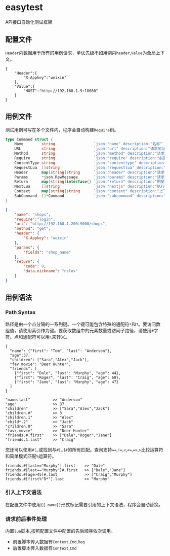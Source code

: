 # easytest
API接口自动化测试框架
## 配置文件
`Header`内数据用于所有的用例请求，单优先级不如用例内`header`,`Value`为全局上下文。
```
{
    "Header":{
        "X-Appkey":"weixin"
    },
    "Value":{
        "HOST":"http://192.168.1.9:18080"
    }
}
```
## 用例文件
测试用例可写在多个文件内，程序会自动构建`Require`树。
```go
type Command struct {
	Name        string                 `json:"name" description:"名称"`
	URL         string                 `json:"url" description:"请求地址"`
	Method      string                 `json:"method" description:"请求方式"`
	Require     string                 `json:"require" description:"前置需求"`
	ContentType string                 `json:"contenttype" description:"ContentType"`
	RequestLua  []string               `json:"requestlua" description:"请求前调用的lua文件"`
	Header      map[string]string      `json:"header" description:"请求头"`
	Params      *json.RawMessage       `json:"params" description:"请求参数"`
	Return      map[string]interface{} `json:"return" description:"期望返回"`
	NextLua     []string               `json:"nextjs" description:"执行后续命令前调用的lua文件"`
	Context     map[string]string      `json:"context" description:"上下文"`
	SubCommand  []*Command             `json:"subcommand" description:"子命令"`
}
```
```json
{
    "name": "shops",
    "require":"login",
    "url": "http://192.168.1.200:9000/shops",
    "method": "get",
    "header": {
        "X-Appkey": "weixin"
    },
    "params": {
        "fields": "shop_name"
    },
    "return": {
        "code": 0,
        "data.nickname": "nzlov"
    }
}
```
## 用例语法
### Path Syntax
路径是由一个点分隔的一系列键。一个键可能包含特殊的通配符`*`和`?`。要访问数组值，请使用索引作为键。要获取数组中的元素数量或访问子路径，请使用`#`字符。点和通配符可以用`\`来转义。
```
{
  "name": {"first": "Tom", "last": "Anderson"},
  "age":37,
  "children": ["Sara","Alex","Jack"],
  "fav.movie": "Deer Hunter",
  "friends": [
    {"first": "Dale", "last": "Murphy", "age": 44},
    {"first": "Roger", "last": "Craig", "age": 68},
    {"first": "Jane", "last": "Murphy", "age": 47}
  ]
}
```
```
"name.last"          >> "Anderson"
"age"                >> 37
"children"           >> ["Sara","Alex","Jack"]
"children.#"         >> 3
"children.1"         >> "Alex"
"child*.2"           >> "Jack"
"c?ildren.0"         >> "Sara"
"fav\.movie"         >> "Deer Hunter"
"friends.#.first"    >> ["Dale","Roger","Jane"]
"friends.1.last"     >> "Craig"
```
您还可以使用`#[…`或找到与`#[…]#`的所有匹配。查询支持`==`,`!=`,`<`,`<=`,`=>`,`>`比较运算符和简单模式匹配`%`运算符。
```
friends.#[last=="Murphy"].first    >> "Dale"
friends.#[last=="Murphy"]#.first   >> ["Dale","Jane"]
friends.#[age>45]#.last            >> ["Craig","Murphy"]
friends.#[first%"D*"].last         >> "Murphy"
```
### 引入上下文语法
在配置文件中使用`{{.name}}`形式标记需要引用的上下文语法，程序会自动替换。
### 请求前后事件处理
内置`lua`脚本,按照配置文件中配置的先后顺序依次调用。
* 前置脚本传入数据有`Context`,`Cmd`,`Req`
* 后置脚本传入数据有`Context`,`Cmd`